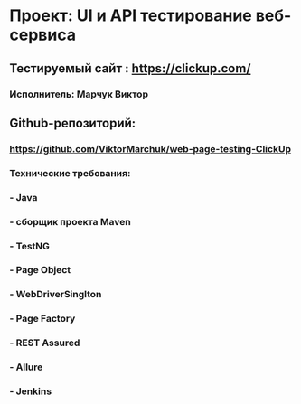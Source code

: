 # Проект:  UI и API тестирование веб-сервиса
##  Тестируемый сайт : https://clickup.com/
### Исполнитель:  Марчук Виктор
## Github-репозиторий:
### https://github.com/ViktorMarchuk/web-page-testing-ClickUp

### Технические  требования:
### - Java 
### - сборщик проекта Maven
### - TestNG
### - Page Object
### - WebDriverSinglton
### - Page Faсtory
### - REST Assured
### - Allure
### - Jenkins
